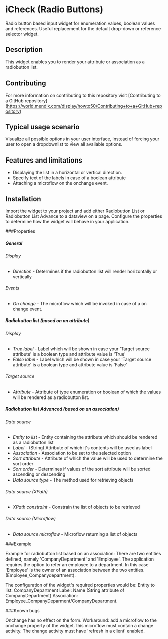 # iCheck (Radio Buttons)

Radio button based input widget for enumeration values, boolean values and references. Useful replacement for the default drop-down or reference selector widget.

## Description

This widget enables you to render your attribute or association as a radiobutton list.

## Contributing
For more information on contributing to this repository visit [Contributing to a GitHub repository] (https://world.mendix.com/display/howto50/Contributing+to+a+GitHub+repository)

## Typical usage scenario

Visualize all possible options in your user interface, instead of forcing your user to open a dropdownlist to view all available options.

## Features and limitations
 
- Displaying the list in a horizontal or vertical direction.
- Specify text of the labels in case of a boolean attribute
- Attaching a microflow on the onchange event.

## Installation

Import the widget to your project and add either Radiobutton List or Radiobutton List Advance to a dataview on a page. Configure the properties to determine how the widget will behave in your application.

###Properties


##### General

###### Display

* *Direction* - Determines if the radiobutton list will render horizontally or vertically


###### Events

* *On change* - The microflow which will be invoked in case of a on change event.


##### Radiobutton list (based on an attribute)

###### Display

* *True label* - Label which will be shown in case your 'Target source attribute' is a boolean type and attribute value is 'True'
* *False label* - Label which will be shown in case your 'Target source attribute' is a boolean type and attribute value is 'False'


###### Target source

* *Attribute* - Attribute of type enumeration or boolean of which the values will be rendered as a radiobutton list.
 

##### Radiobutton list Advanced (based on an association)

###### Data source 

* *Entity to list* - Entity containing the attribute which should be rendered as a radiobutton list
* *Label* - (String) Attribute of which it's contents will be used as label
* *Association* - Association to be set to the selected option
* *Sort attribute* - Attribute of which the value will be used to determine the sort order
* *Sort order* - Determines if values of the sort attribute will be sorted ascending or descending
* *Data source type* - The method used for retrieving objects

###### Data source (XPath)

* *XPath constraint* - Constrain the list of objects to be retrieved

###### Data source (Microflow)

* *Data source microflow* - Microflow returning a list of objects

###Example

Example for radiobutton list based on an association:
There are two entities defined, namely 'CompanyDepartment' and 'Employee'.
The application requires the option to refer an employee to a department.
In this case 'Employee' is the owner of an association between the two entities. (Employee_Companydepartment).

The configuration of the widget's required properties would be:
Entity to list: CompanyDepartment
Label: Name (String attribute of  CompanyDepartment)
Association: Employee_CompanyDeparment/CompanyDepartment.

###Known bugs

Onchange has no effect on the form. Workaround: add a microflow to the onchange property of the widget.This microflow must contain a change activity. The change activity must have 'refresh in a client' enabled.

